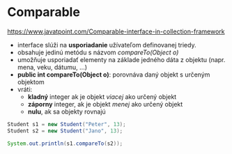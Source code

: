 # Comparable 
https://www.javatpoint.com/Comparable-interface-in-collection-framework <br>
- interface slúži na **usporiadanie** užívateľom definovanej triedy. 
- obsahuje jedinú metódu s názvom *compareTo(Object o)*
- umožňuje usporiadať elementy na základe jedného dáta z objektu (napr. mena, veku, dátumu, ...)
- **public int compareTo(Object o)**: porovnáva daný objekt s určeným objektom
- vráti:
  - **kladný** integer ak je objekt *viacej* ako určený objekt
  - **záporny** integer, ak je objekt *menej* ako určený objekt
  - **nulu**, ak sa objekty rovnajú
```java
Student s1 = new Student("Peter", 13);
Student s2 = new Student("Jano", 13);

System.out.println(s1.compareTo(s2));
```
